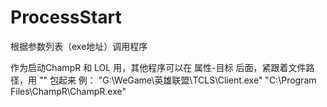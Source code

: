 # ProcessStart
根据参数列表（exe地址）调用程序

作为启动ChampR 和 LOL 用，其他程序可以在 属性-目标 后面，紧跟着文件路径，用 "" 包起来
例： "G:\WeGame\英雄联盟\TCLS\Client.exe" "C:\Program Files\ChampR\ChampR.exe"
